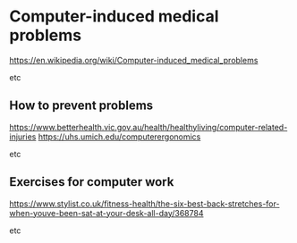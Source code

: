 # Computer-induced medical problems

https://en.wikipedia.org/wiki/Computer-induced_medical_problems 

etc

## How to prevent problems

https://www.betterhealth.vic.gov.au/health/healthyliving/computer-related-injuries
https://uhs.umich.edu/computerergonomics 

etc

## Exercises for computer work

https://www.stylist.co.uk/fitness-health/the-six-best-back-stretches-for-when-youve-been-sat-at-your-desk-all-day/368784

etc